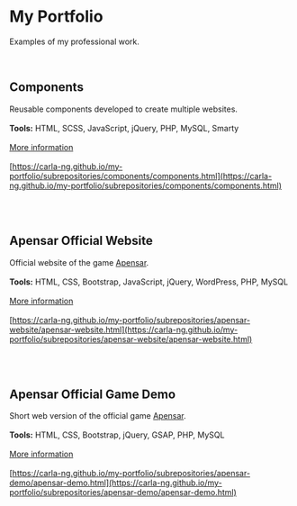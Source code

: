 # My Portfolio
Examples of my professional work.

<br/>

## Components
Reusable components developed to create multiple websites.
<br><br>
**Tools:** HTML, SCSS, JavaScript, jQuery, PHP, MySQL, Smarty
<br><br>
[More information](https://github.com/carla-ng/my-portfolio/blob/main/subrepositories/components/README.md)
<br><br>
[https://carla-ng.github.io/my-portfolio/subrepositories/components/components.html](https://carla-ng.github.io/my-portfolio/subrepositories/components/components.html)

<br><br>

## Apensar Official Website
Official website of the game [Apensar](https://play.google.com/store/apps/details?id=com.icogroup.apensar&hl=es_US).
<br><br>
**Tools:** HTML, CSS, Bootstrap, JavaScript, jQuery, WordPress, PHP, MySQL
<br><br>
[More information](https://github.com/carla-ng/my-portfolio/blob/main/subrepositories/apensar-website/README.md)
<br><br>
[https://carla-ng.github.io/my-portfolio/subrepositories/apensar-website/apensar-website.html](https://carla-ng.github.io/my-portfolio/subrepositories/apensar-website/apensar-website.html)

<br><br>

## Apensar Official Game Demo
Short web version of the official game [Apensar](https://play.google.com/store/apps/details?id=com.icogroup.apensar&hl=es_US).
<br><br>
**Tools:** HTML, CSS, Bootstrap, jQuery, GSAP, PHP, MySQL
<br><br>
[More information](https://github.com/carla-ng/my-portfolio/blob/main/subrepositories/apensar-demo/README.md)
<br><br>
[https://carla-ng.github.io/my-portfolio/subrepositories/apensar-demo/apensar-demo.html](https://carla-ng.github.io/my-portfolio/subrepositories/apensar-demo/apensar-demo.html)
